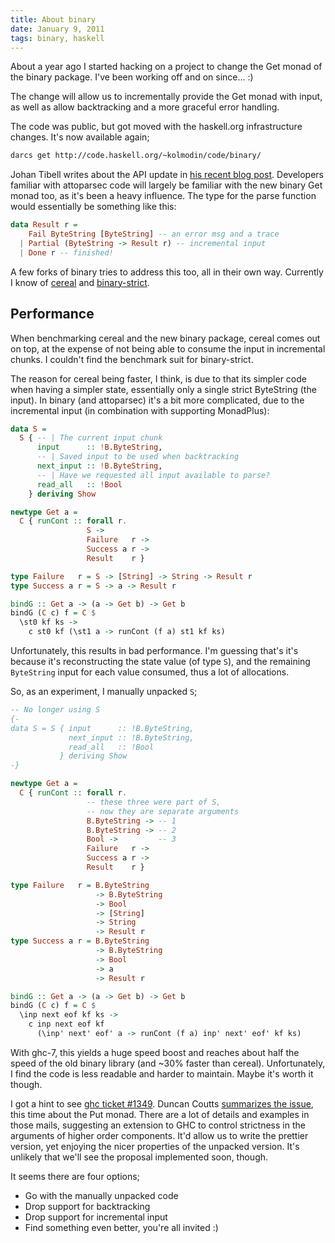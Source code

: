 ```yaml
---
title: About binary
date: January 9, 2011
tags: binary, haskell
---
```


About a year ago I started hacking on a project to change the Get monad of the binary package. I've been working off and on since... :)

The change will allow us to incrementally provide the Get monad with input, as well as allow backtracking and a more graceful error handling.

The code was public, but got moved with the haskell.org infrastructure changes. It's now available again;

```sh
darcs get http://code.haskell.org/~kolmodin/code/binary/
```

Johan Tibell writes about the API update in [his recent blog post](http://blog.johantibell.com/2011/01/haskell-library-improvements-id-like-to.html).
Developers familiar with attoparsec code will largely be familiar with the new binary Get monad too, as it's been a heavy influence.
The type for the parse function would essentially be something like this:

```haskell
data Result r =
    Fail ByteString [ByteString] -- an error msg and a trace
  | Partial (ByteString -> Result r) -- incremental input
  | Done r -- finished!
```

A few forks of binary tries to address this too, all in their own way. Currently I know of [cereal](http://hackage.haskell.org/package/cereal) and [binary-strict](http://hackage.haskell.org/package/binary-strict).

## Performance

When benchmarking cereal and the new binary package, cereal comes out on top, at the expense of not being able to consume the input in incremental chunks.
I couldn't find the benchmark suit for binary-strict.

The reason for cereal being faster, I think, is due to that its simpler code when having a simpler state, essentially only a single strict ByteString (the input).
In binary (and attoparsec) it's a bit more complicated, due to the incremental input (in combination with supporting MonadPlus):

```haskell
data S =
  S { -- | The current input chunk
      input      :: !B.ByteString,
      -- | Saved input to be used when backtracking
      next_input :: !B.ByteString,
      -- | Have we requested all input available to parse?
      read_all   :: !Bool
    } deriving Show

newtype Get a =
  C { runCont :: forall r.
                 S ->
                 Failure   r ->
                 Success a r ->
                 Result    r }

type Failure   r = S -> [String] -> String -> Result r
type Success a r = S -> a -> Result r

bindG :: Get a -> (a -> Get b) -> Get b
bindG (C c) f = C $
  \st0 kf ks ->
    c st0 kf (\st1 a -> runCont (f a) st1 kf ks)
```

Unfortunately, this results in bad performance.
I'm guessing that's it's because it's reconstructing the state value
(of type `S`), and the remaining `ByteString` input for each value consumed, thus a lot of allocations.

So, as an experiment, I manually unpacked `S`;

```haskell
-- No longer using S
{-
data S = S { input      :: !B.ByteString,
             next_input :: !B.ByteString,
             read_all   :: !Bool
           } deriving Show
-}

newtype Get a =
  C { runCont :: forall r.
                 -- these three were part of S,
                 -- now they are separate arguments
                 B.ByteString -> -- 1
                 B.ByteString -> -- 2
                 Bool ->         -- 3
                 Failure   r ->
                 Success a r ->
                 Result    r }

type Failure   r = B.ByteString
                   -> B.ByteString
                   -> Bool
                   -> [String]
                   -> String
                   -> Result r
type Success a r = B.ByteString
                   -> B.ByteString
                   -> Bool
                   -> a
                   -> Result r

bindG :: Get a -> (a -> Get b) -> Get b
bindG (C c) f = C $
  \inp next eof kf ks ->
    c inp next eof kf
      (\inp' next' eof' a -> runCont (f a) inp' next' eof' kf ks)
```

With ghc-7, this yields a huge speed boost and reaches about half the speed of the old binary library (and ~30% faster than cereal). Unfortunately, I find the code is less readable and harder to maintain. Maybe it's worth it though.

I got a hint to see [ghc ticket #1349](http://hackage.haskell.org/trac/ghc/ticket/1349). Duncan Coutts [summarizes the issue](http://haskell.1045720.n5.nabble.com/More-speed-please-td3182083.html), this time about the Put monad. There are a lot of details and examples in those mails, suggesting an extension to GHC to control strictness in the arguments of higher order components. It'd allow us to write the prettier version, yet enjoying the nicer properties of the unpacked version. It's unlikely that we'll see the proposal implemented soon, though.

It seems there are four options;

* Go with the manually unpacked code
* Drop support for backtracking
* Drop support for incremental input
* Find something even better, you're all invited :)
